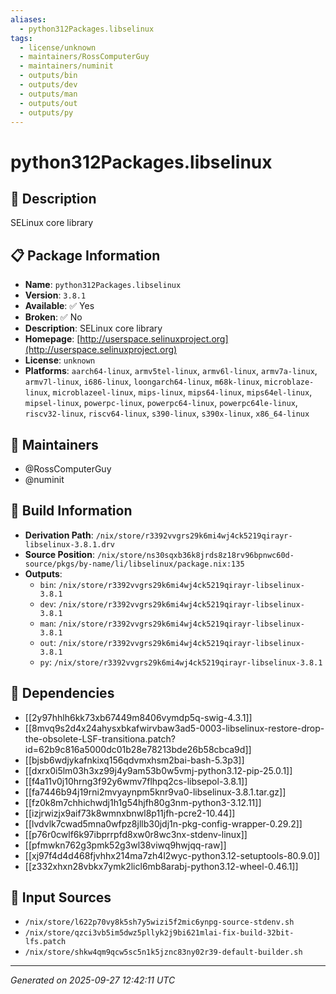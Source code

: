 ```yaml
---
aliases:
  - python312Packages.libselinux
tags:
  - license/unknown
  - maintainers/RossComputerGuy
  - maintainers/numinit
  - outputs/bin
  - outputs/dev
  - outputs/man
  - outputs/out
  - outputs/py
---
```


# python312Packages.libselinux

## 📝 Description

SELinux core library

## 📋 Package Information

- **Name**: `python312Packages.libselinux`
- **Version**: `3.8.1`
- **Available**: ✅ Yes
- **Broken**: ✅ No
- **Description**: SELinux core library
- **Homepage**: [http://userspace.selinuxproject.org](http://userspace.selinuxproject.org)
- **License**: `unknown`
- **Platforms**: `aarch64-linux`, `armv5tel-linux`, `armv6l-linux`, `armv7a-linux`, `armv7l-linux`, `i686-linux`, `loongarch64-linux`, `m68k-linux`, `microblaze-linux`, `microblazeel-linux`, `mips-linux`, `mips64-linux`, `mips64el-linux`, `mipsel-linux`, `powerpc-linux`, `powerpc64-linux`, `powerpc64le-linux`, `riscv32-linux`, `riscv64-linux`, `s390-linux`, `s390x-linux`, `x86_64-linux`
## 👥 Maintainers

- @RossComputerGuy
- @numinit


## 🔧 Build Information

- **Derivation Path**: `/nix/store/r3392vvgrs29k6mi4wj4ck5219qirayr-libselinux-3.8.1.drv`
- **Source Position**: `/nix/store/ns30sqxb36k8jrds8z18rv96bpnwc60d-source/pkgs/by-name/li/libselinux/package.nix:135`
- **Outputs**:
  - `bin`:  `/nix/store/r3392vvgrs29k6mi4wj4ck5219qirayr-libselinux-3.8.1`
  - `dev`:  `/nix/store/r3392vvgrs29k6mi4wj4ck5219qirayr-libselinux-3.8.1`
  - `man`:  `/nix/store/r3392vvgrs29k6mi4wj4ck5219qirayr-libselinux-3.8.1`
  - `out`:  `/nix/store/r3392vvgrs29k6mi4wj4ck5219qirayr-libselinux-3.8.1`
  - `py`:  `/nix/store/r3392vvgrs29k6mi4wj4ck5219qirayr-libselinux-3.8.1`

## 🔗 Dependencies

- [[2y97hhlh6kk73xb67449m8406vymdp5q-swig-4.3.1]]
- [[8mvq9s2d4x24ahysxbkafwirvbaw3ad5-0003-libselinux-restore-drop-the-obsolete-LSF-transitiona.patch?id=62b9c816a5000dc01b28e78213bde26b58cbca9d]]
- [[bjsb6wdjykafnkixq156qdvmxhsm2bai-bash-5.3p3]]
- [[dxrx0i5lm03h3xz99j4y9am53b0w5vmj-python3.12-pip-25.0.1]]
- [[f4a11v0j10hrng3f92y6wmv7flhpq2cs-libsepol-3.8.1]]
- [[fa7446b94j19rni2mvyaynpm5knr9va0-libselinux-3.8.1.tar.gz]]
- [[fz0k8m7chhichwdj1h1g54hjfh80g3nm-python3-3.12.11]]
- [[izjrwizjx9aif73k8wmnxbnwl8p11jfh-pcre2-10.44]]
- [[lvdvlk7cwad5mna0wfpz8jllb30jdj1n-pkg-config-wrapper-0.29.2]]
- [[p76r0cwlf6k97ibprrpfd8xw0r8wc3nx-stdenv-linux]]
- [[pfmwkn762g3pmk52g3wl38viwq9hwjqq-raw]]
- [[xj97f4d4d468fjvhhx214ma7zh4l2wyc-python3.12-setuptools-80.9.0]]
- [[z332xhxn28vbkx7ymk2licl6mb8arabj-python3.12-wheel-0.46.1]]

## 📁 Input Sources

- `/nix/store/l622p70vy8k5sh7y5wizi5f2mic6ynpg-source-stdenv.sh`
- `/nix/store/qzci3vb5im5dwz5pllyk2j9bi621mlai-fix-build-32bit-lfs.patch`
- `/nix/store/shkw4qm9qcw5sc5n1k5jznc83ny02r39-default-builder.sh`

---
*Generated on 2025-09-27 12:42:11 UTC*
